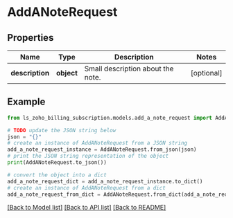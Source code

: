 # AddANoteRequest


## Properties

Name | Type | Description | Notes
------------ | ------------- | ------------- | -------------
**description** | **object** | Small description about the note. | [optional] 

## Example

```python
from ls_zoho_billing_subscription.models.add_a_note_request import AddANoteRequest

# TODO update the JSON string below
json = "{}"
# create an instance of AddANoteRequest from a JSON string
add_a_note_request_instance = AddANoteRequest.from_json(json)
# print the JSON string representation of the object
print(AddANoteRequest.to_json())

# convert the object into a dict
add_a_note_request_dict = add_a_note_request_instance.to_dict()
# create an instance of AddANoteRequest from a dict
add_a_note_request_from_dict = AddANoteRequest.from_dict(add_a_note_request_dict)
```
[[Back to Model list]](../README.md#documentation-for-models) [[Back to API list]](../README.md#documentation-for-api-endpoints) [[Back to README]](../README.md)


